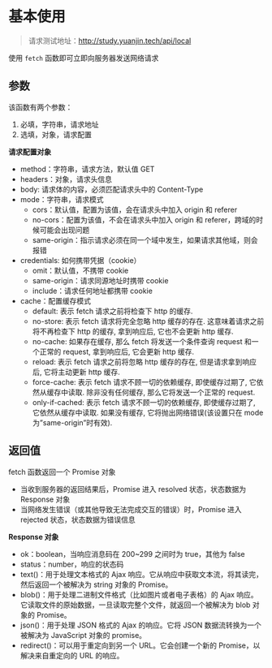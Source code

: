 # 基本使用

> 请求测试地址：http://study.yuanjin.tech/api/local

使用 `fetch` 函数即可立即向服务器发送网络请求

## 参数

该函数有两个参数：

1. 必填，字符串，请求地址
2. 选填，对象，请求配置

**请求配置对象**

- method：字符串，请求方法，默认值 GET
- headers：对象，请求头信息
- body: 请求体的内容，必须匹配请求头中的 Content-Type
- mode：字符串，请求模式
  - cors：默认值，配置为该值，会在请求头中加入 origin 和 referer
  - no-cors：配置为该值，不会在请求头中加入 origin 和 referer，跨域的时候可能会出现问题
  - same-origin：指示请求必须在同一个域中发生，如果请求其他域，则会报错
- credentials: 如何携带凭据（cookie）
  - omit：默认值，不携带 cookie
  - same-origin：请求同源地址时携带 cookie
  - include：请求任何地址都携带 cookie
- cache：配置缓存模式
  - default: 表示 fetch 请求之前将检查下 http 的缓存.
  - no-store: 表示 fetch 请求将完全忽略 http 缓存的存在. 这意味着请求之前将不再检查下 http 的缓存, 拿到响应后, 它也不会更新 http 缓存.
  - no-cache: 如果存在缓存, 那么 fetch 将发送一个条件查询 request 和一个正常的 request, 拿到响应后, 它会更新 http 缓存.
  - reload: 表示 fetch 请求之前将忽略 http 缓存的存在, 但是请求拿到响应后, 它将主动更新 http 缓存.
  - force-cache: 表示 fetch 请求不顾一切的依赖缓存, 即使缓存过期了, 它依然从缓存中读取. 除非没有任何缓存, 那么它将发送一个正常的 request.
  - only-if-cached: 表示 fetch 请求不顾一切的依赖缓存, 即使缓存过期了, 它依然从缓存中读取. 如果没有缓存, 它将抛出网络错误(该设置只在 mode 为”same-origin”时有效).

## 返回值

fetch 函数返回一个 Promise 对象

- 当收到服务器的返回结果后，Promise 进入 resolved 状态，状态数据为 Response 对象
- 当网络发生错误（或其他导致无法完成交互的错误）时，Promise 进入 rejected 状态，状态数据为错误信息

**Response 对象**

- ok：boolean，当响应消息码在 200~299 之间时为 true，其他为 false
- status：number，响应的状态码
- text()：用于处理文本格式的 Ajax 响应。它从响应中获取文本流，将其读完，然后返回一个被解决为 string 对象的 Promise。
- blob()：用于处理二进制文件格式（比如图片或者电子表格）的 Ajax 响应。它读取文件的原始数据，一旦读取完整个文件，就返回一个被解决为 blob 对象的 Promise。
- json()：用于处理 JSON 格式的 Ajax 的响应。它将 JSON 数据流转换为一个被解决为 JavaScript 对象的 promise。
- redirect()：可以用于重定向到另一个 URL。它会创建一个新的 Promise，以解决来自重定向的 URL 的响应。
